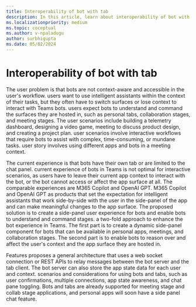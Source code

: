 ```yaml
---
title: Interoperability of bot with tab
description: In this article, learn about interoperability of bot with tabs.
ms.localizationpriority: medium
ms.topic: coceptual
ms.author: v-npaladugu
author: surbhigupta
ms.date: 05/02/2024
---
```


# Interoperability of bot with tab

The user problem is that bots are not context-aware and accessible in the user's workflow. users want to use intelligent assistants within the context of their tasks, but they often have to switch surfaces or lose context to interact with Teams bots. users expect bots to understand and command the surfaces they are hosted in, such as personal tabs, collaboration stages, and meeting stages.
The user scenarios include building a telemetry dashboard, designing a video game, meeting to discuss product design, and creating a project plan. user scenarios involve interactive workflows that require bots to assist with complex, time-consuming, or mundane tasks. user story involves using different apps and bots in a meeting context.

The current experience is that bots have their own tab or are limited to the chat panel. current experience of bots in Teams is not optimal for interactive scenarios, as users have to leave their current app context to interact with the bot, or the bot cannot access or affect the app surface at all.
The comparable experiences are M365 Copilot and OpenAI GPT. M365 Copilot and OpenAI GPT as products that set the expectation for intelligent assistants that work side-by-side with the user in the side-panel of the app and can make meaningful changes to the app surface.
The proposed solution is to create a side-panel user experience for bots and enable bots to understand and command stages. a two-fold approach to enhance the bot experience in Teams. The first part is to create a dynamic side-panel component for bots that can be available in personal apps, meetings, and collaboration stages. The second part is to enable bots to reason over and affect the user's context and the app surface they are hosted in.

Features proposes a general architecture that uses a web socket connection or REST APIs to relay messages between the bot server and the tab client. The bot server can also store the app state data for each user and context. scenarios and considerations for using bots and tabs, such as user confirmations, multiple connections, app state awareness, and chat pane toggling. Bots and tabs are already supported for meeting stage and collab stage applications, and personal apps will soon have a side panel chat feature.
